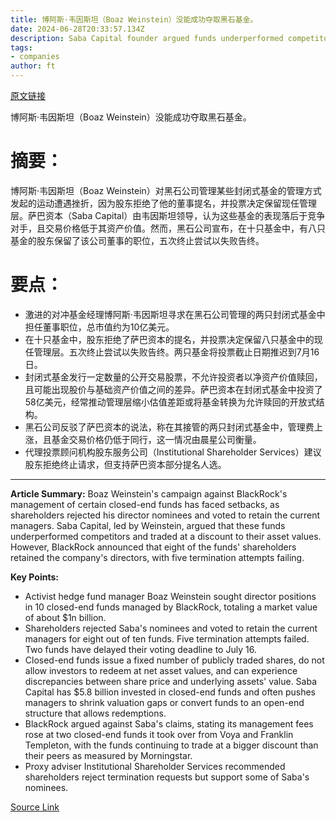 ```yaml
---
title: 博阿斯·韦因斯坦（Boaz Weinstein）没能成功夺取黑石基金。
date: 2024-06-28T20:33:57.134Z
description: Saba Capital founder argued funds underperformed competitors and traded at a discount to their asset values
tags: 
- companies
author: ft
---
```


[原文链接](https://ft.com/content/a700588d-3a0c-4834-b124-ea5d018f0a3d)

博阿斯·韦因斯坦（Boaz Weinstein）没能成功夺取黑石基金。

# 摘要：

博阿斯·韦因斯坦（Boaz Weinstein）对黑石公司管理某些封闭式基金的管理方式发起的运动遭遇挫折，因为股东拒绝了他的董事提名，并投票决定保留现任管理层。萨巴资本（Saba Capital）由韦因斯坦领导，认为这些基金的表现落后于竞争对手，且交易价格低于其资产价值。然而，黑石公司宣布，在十只基金中，有八只基金的股东保留了该公司董事的职位，五次终止尝试以失败告终。

# 要点：

- 激进的对冲基金经理博阿斯·韦因斯坦寻求在黑石公司管理的两只封闭式基金中担任董事职位，总市值约为10亿美元。
- 在十只基金中，股东拒绝了萨巴资本的提名，并投票决定保留八只基金中的现任管理层。五次终止尝试以失败告终。两只基金将投票截止日期推迟到7月16日。
- 封闭式基金发行一定数量的公开交易股票，不允许投资者以净资产价值赎回，且可能出现股价与基础资产价值之间的差异。萨巴资本在封闭式基金中投资了58亿美元，经常推动管理层缩小估值差距或将基金转换为允许赎回的开放式结构。
- 黑石公司反驳了萨巴资本的说法，称在其接管的两只封闭式基金中，管理费上涨，且基金交易价格仍低于同行，这一情况由晨星公司衡量。
- 代理投票顾问机构股东服务公司（Institutional Shareholder Services）建议股东拒绝终止请求，但支持萨巴资本部分提名人选。

---

 **Article Summary:** Boaz Weinstein's campaign against BlackRock's management of certain closed-end funds has faced setbacks, as shareholders rejected his director nominees and voted to retain the current managers. Saba Capital, led by Weinstein, argued that these funds underperformed competitors and traded at a discount to their asset values. However, BlackRock announced that eight of the funds' shareholders retained the company's directors, with five termination attempts failing.

**Key Points:**
- Activist hedge fund manager Boaz Weinstein sought director positions in 10 closed-end funds managed by BlackRock, totaling a market value of about $1n billion.
- Shareholders rejected Saba's nominees and voted to retain the current managers for eight out of ten funds. Five termination attempts failed. Two funds have delayed their voting deadline to July 16.
- Closed-end funds issue a fixed number of publicly traded shares, do not allow investors to redeem at net asset values, and can experience discrepancies between share price and underlying assets' value. Saba Capital has $5.8 billion invested in closed-end funds and often pushes managers to shrink valuation gaps or convert funds to an open-end structure that allows redemptions.
- BlackRock argued against Saba's claims, stating its management fees rose at two closed-end funds it took over from Voya and Franklin Templeton, with the funds continuing to trade at a bigger discount than their peers as measured by Morningstar.
- Proxy adviser Institutional Shareholder Services recommended shareholders reject termination requests but support some of Saba's nominees.

[Source Link](https://ft.com/content/a700588d-3a0c-4834-b124-ea5d018f0a3d)

